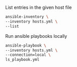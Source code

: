 List entries in the given host file
```bash
ansible-inventory \
--inventory hosts.yml \
--list
```

Run ansible playbooks locally
```bash
ansible-playbook \
--inventory hosts.yml \
--connection=local \
ls_playbook.yml
```